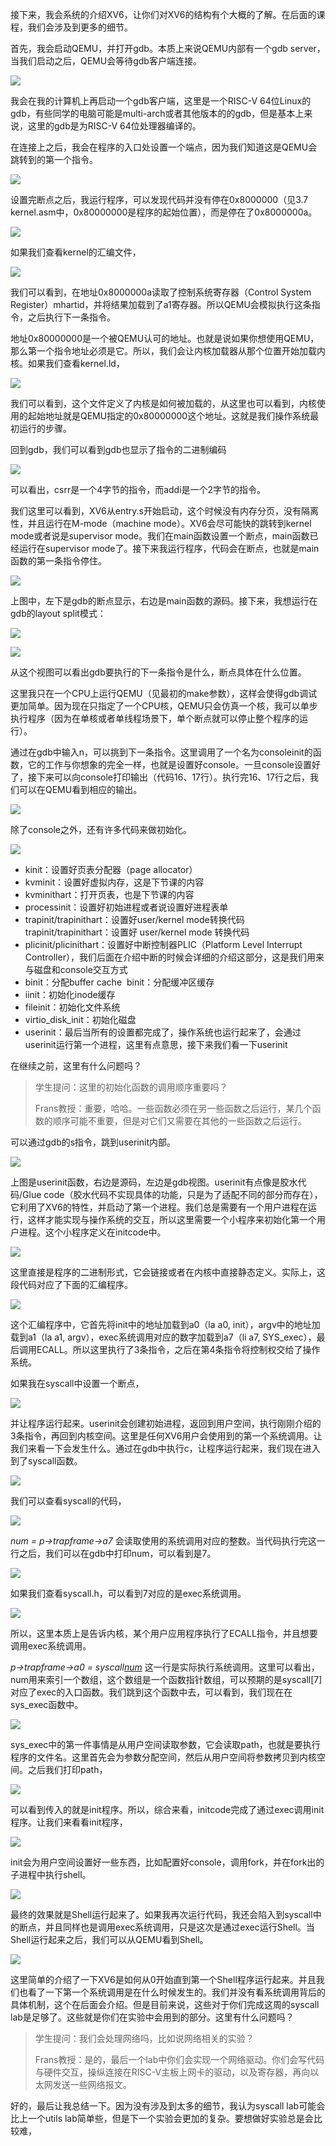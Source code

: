 
接下来，我会系统的介绍XV6，让你们对XV6的结构有个大概的了解。在后面的课程，我们会涉及到更多的细节。

首先，我会启动QEMU，并打开gdb。本质上来说QEMU内部有一个gdb server，当我们启动之后，QEMU会等待gdb客户端连接。

[![](https://github.com/huihongxiao/MIT6.S081/raw/master/.gitbook/assets/image%20(251).png)](https://github.com/huihongxiao/MIT6.S081/blob/master/.gitbook/assets/image%20\(251\).png)

我会在我的计算机上再启动一个gdb客户端，这里是一个RISC-V 64位Linux的gdb，有些同学的电脑可能是multi-arch或者其他版本的的gdb，但是基本上来说，这里的gdb是为RISC-V 64位处理器编译的。

在连接上之后，我会在程序的入口处设置一个端点，因为我们知道这是QEMU会跳转到的第一个指令。

[![](https://github.com/huihongxiao/MIT6.S081/raw/master/.gitbook/assets/image%20(366).png)](https://github.com/huihongxiao/MIT6.S081/blob/master/.gitbook/assets/image%20\(366\).png)

设置完断点之后，我运行程序，可以发现代码并没有停在0x8000000（见3.7 kernel.asm中，0x80000000是程序的起始位置），而是停在了0x8000000a。

[![](https://github.com/huihongxiao/MIT6.S081/raw/master/.gitbook/assets/image%20(363).png)](https://github.com/huihongxiao/MIT6.S081/blob/master/.gitbook/assets/image%20\(363\).png)

如果我们查看kernel的汇编文件，

[![](https://github.com/huihongxiao/MIT6.S081/raw/master/.gitbook/assets/image%20(177).png)](https://github.com/huihongxiao/MIT6.S081/blob/master/.gitbook/assets/image%20\(177\).png)

我们可以看到，在地址0x8000000a读取了控制系统寄存器（Control System Register）mhartid，并将结果加载到了a1寄存器。所以QEMU会模拟执行这条指令，之后执行下一条指令。

地址0x80000000是一个被QEMU认可的地址。也就是说如果你想使用QEMU，那么第一个指令地址必须是它。所以，我们会让内核加载器从那个位置开始加载内核。如果我们查看kernel.ld，

[![](https://github.com/huihongxiao/MIT6.S081/raw/master/.gitbook/assets/image%20(178).png)](https://github.com/huihongxiao/MIT6.S081/blob/master/.gitbook/assets/image%20\(178\).png)

我们可以看到，这个文件定义了内核是如何被加载的，从这里也可以看到，内核使用的起始地址就是QEMU指定的0x80000000这个地址。这就是我们操作系统最初运行的步骤。

回到gdb，我们可以看到gdb也显示了指令的二进制编码

[![](https://github.com/huihongxiao/MIT6.S081/raw/master/.gitbook/assets/image%20(247).png)](https://github.com/huihongxiao/MIT6.S081/blob/master/.gitbook/assets/image%20\(247\).png)

可以看出，csrr是一个4字节的指令，而addi是一个2字节的指令。

我们这里可以看到，XV6从entry.s开始启动，这个时候没有内存分页，没有隔离性，并且运行在M-mode（machine mode）。XV6会尽可能快的跳转到kernel mode或者说是supervisor mode。我们在main函数设置一个断点，main函数已经运行在supervisor mode了。接下来我运行程序，代码会在断点，也就是main函数的第一条指令停住。

[![](https://github.com/huihongxiao/MIT6.S081/raw/master/.gitbook/assets/image%20(280).png)](https://github.com/huihongxiao/MIT6.S081/blob/master/.gitbook/assets/image%20\(280\).png)

上图中，左下是gdb的断点显示，右边是main函数的源码。接下来，我想运行在gdb的layout split模式：

[![](https://github.com/huihongxiao/MIT6.S081/raw/master/.gitbook/assets/image%20(207).png)](https://github.com/huihongxiao/MIT6.S081/blob/master/.gitbook/assets/image%20\(207\).png)

[![](https://github.com/huihongxiao/MIT6.S081/raw/master/.gitbook/assets/image%20(267).png)](https://github.com/huihongxiao/MIT6.S081/blob/master/.gitbook/assets/image%20\(267\).png)

从这个视图可以看出gdb要执行的下一条指令是什么，断点具体在什么位置。

这里我只在一个CPU上运行QEMU（见最初的make参数），这样会使得gdb调试更加简单。因为现在只指定了一个CPU核，QEMU只会仿真一个核，我可以单步执行程序（因为在单核或者单线程场景下，单个断点就可以停止整个程序的运行）。

通过在gdb中输入n，可以挑到下一条指令。这里调用了一个名为consoleinit的函数，它的工作与你想象的完全一样，也就是设置好console。一旦console设置好了，接下来可以向console打印输出（代码16、17行）。执行完16、17行之后，我们可以在QEMU看到相应的输出。

[![](https://github.com/huihongxiao/MIT6.S081/raw/master/.gitbook/assets/image%20(175).png)](https://github.com/huihongxiao/MIT6.S081/blob/master/.gitbook/assets/image%20\(175\).png)

除了console之外，还有许多代码来做初始化。

[![](https://github.com/huihongxiao/MIT6.S081/raw/master/.gitbook/assets/image%20(360).png)](https://github.com/huihongxiao/MIT6.S081/blob/master/.gitbook/assets/image%20\(360\).png)

- kinit：设置好页表分配器（page allocator）
- kvminit：设置好虚拟内存，这是下节课的内容
- kvminithart：打开页表，也是下节课的内容
- processinit：设置好初始进程或者说设置好进程表单
- trapinit/trapinithart：设置好user/kernel mode转换代码  
    trapinit/trapinithart：设置好 user/kernel mode 转换代码
- plicinit/plicinithart：设置好中断控制器PLIC（Platform Level Interrupt Controller），我们后面在介绍中断的时候会详细的介绍这部分，这是我们用来与磁盘和console交互方式
- binit：分配buffer cache  binit：分配缓冲区缓存
- iinit：初始化inode缓存
- fileinit：初始化文件系统
- virtio_disk_init：初始化磁盘
- userinit：最后当所有的设置都完成了，操作系统也运行起来了，会通过userinit运行第一个进程，这里有点意思，接下来我们看一下userinit

在继续之前，这里有什么问题吗？

> 学生提问：这里的初始化函数的调用顺序重要吗？
> 
> Frans教授：重要，哈哈。一些函数必须在另一些函数之后运行，某几个函数的顺序可能不重要，但是对它们又需要在其他的一些函数之后运行。

可以通过gdb的s指令，跳到userinit内部。

[![](https://github.com/huihongxiao/MIT6.S081/raw/master/.gitbook/assets/image%20(382).png)](https://github.com/huihongxiao/MIT6.S081/blob/master/.gitbook/assets/image%20\(382\).png)

上图是userinit函数，右边是源码，左边是gdb视图。userinit有点像是胶水代码/Glue code（胶水代码不实现具体的功能，只是为了适配不同的部分而存在），它利用了XV6的特性，并启动了第一个进程。我们总是需要有一个用户进程在运行，这样才能实现与操作系统的交互，所以这里需要一个小程序来初始化第一个用户进程。这个小程序定义在initcode中。

[![](https://github.com/huihongxiao/MIT6.S081/raw/master/.gitbook/assets/image%20(314).png)](https://github.com/huihongxiao/MIT6.S081/blob/master/.gitbook/assets/image%20\(314\).png)

这里直接是程序的二进制形式，它会链接或者在内核中直接静态定义。实际上，这段代码对应了下面的汇编程序。

[![](https://github.com/huihongxiao/MIT6.S081/raw/master/.gitbook/assets/image%20(203).png)](https://github.com/huihongxiao/MIT6.S081/blob/master/.gitbook/assets/image%20\(203\).png)

这个汇编程序中，它首先将init中的地址加载到a0（la a0, init），argv中的地址加载到a1（la a1, argv），exec系统调用对应的数字加载到a7（li a7, SYS_exec），最后调用ECALL。所以这里执行了3条指令，之后在第4条指令将控制权交给了操作系统。

如果我在syscall中设置一个断点，

[![](https://github.com/huihongxiao/MIT6.S081/raw/master/.gitbook/assets/image%20(341).png)](https://github.com/huihongxiao/MIT6.S081/blob/master/.gitbook/assets/image%20\(341\).png)

并让程序运行起来。userinit会创建初始进程，返回到用户空间，执行刚刚介绍的3条指令，再回到内核空间。这里是任何XV6用户会使用到的第一个系统调用。让我们来看一下会发生什么。通过在gdb中执行c，让程序运行起来，我们现在进入到了syscall函数。

[![](https://github.com/huihongxiao/MIT6.S081/raw/master/.gitbook/assets/image%20(304).png)](https://github.com/huihongxiao/MIT6.S081/blob/master/.gitbook/assets/image%20\(304\).png)

我们可以查看syscall的代码，

[![](https://github.com/huihongxiao/MIT6.S081/raw/master/.gitbook/assets/image%20(271).png)](https://github.com/huihongxiao/MIT6.S081/blob/master/.gitbook/assets/image%20\(271\).png)

_num = p->trapframe->a7_ 会读取使用的系统调用对应的整数。当代码执行完这一行之后，我们可以在gdb中打印num，可以看到是7。

[![](https://github.com/huihongxiao/MIT6.S081/raw/master/.gitbook/assets/image%20(298).png)](https://github.com/huihongxiao/MIT6.S081/blob/master/.gitbook/assets/image%20\(298\).png)

如果我们查看syscall.h，可以看到7对应的是exec系统调用。

[![](https://github.com/huihongxiao/MIT6.S081/raw/master/.gitbook/assets/image%20(380).png)](https://github.com/huihongxiao/MIT6.S081/blob/master/.gitbook/assets/image%20\(380\).png)

所以，这里本质上是告诉内核，某个用户应用程序执行了ECALL指令，并且想要调用exec系统调用。

_p->trapframe->a0 = syscall[num]()_ 这一行是实际执行系统调用。这里可以看出，num用来索引一个数组，这个数组是一个函数指针数组，可以预期的是syscall[7]对应了exec的入口函数。我们跳到这个函数中去，可以看到，我们现在在sys_exec函数中。

[![](https://github.com/huihongxiao/MIT6.S081/raw/master/.gitbook/assets/image%20(242).png)](https://github.com/huihongxiao/MIT6.S081/blob/master/.gitbook/assets/image%20\(242\).png)

sys_exec中的第一件事情是从用户空间读取参数，它会读取path，也就是要执行程序的文件名。这里首先会为参数分配空间，然后从用户空间将参数拷贝到内核空间。之后我们打印path，

[![](https://github.com/huihongxiao/MIT6.S081/raw/master/.gitbook/assets/image%20(236).png)](https://github.com/huihongxiao/MIT6.S081/blob/master/.gitbook/assets/image%20\(236\).png)

可以看到传入的就是init程序。所以，综合来看，initcode完成了通过exec调用init程序。让我们来看看init程序，

[![](https://github.com/huihongxiao/MIT6.S081/raw/master/.gitbook/assets/image%20(266).png)](https://github.com/huihongxiao/MIT6.S081/blob/master/.gitbook/assets/image%20\(266\).png)

init会为用户空间设置好一些东西，比如配置好console，调用fork，并在fork出的子进程中执行shell。

[![](https://github.com/huihongxiao/MIT6.S081/raw/master/.gitbook/assets/image%20(312).png)](https://github.com/huihongxiao/MIT6.S081/blob/master/.gitbook/assets/image%20\(312\).png)

最终的效果就是Shell运行起来了。如果我再次运行代码，我还会陷入到syscall中的断点，并且同样也是调用exec系统调用，只是这次是通过exec运行Shell。当Shell运行起来之后，我们可以从QEMU看到Shell。

[![](https://github.com/huihongxiao/MIT6.S081/raw/master/.gitbook/assets/image%20(278).png)](https://github.com/huihongxiao/MIT6.S081/blob/master/.gitbook/assets/image%20\(278\).png)

这里简单的介绍了一下XV6是如何从0开始直到第一个Shell程序运行起来。并且我们也看了一下第一个系统调用是在什么时候发生的。我们并没有看系统调用背后的具体机制，这个在后面会介绍。但是目前来说，这些对于你们完成这周的syscall lab是足够了。这些就是你们在实验中会用到的部分。这里有什么问题吗？

> 学生提问：我们会处理网络吗，比如说网络相关的实验？
> 
> Frans教授：是的，最后一个lab中你们会实现一个网络驱动。你们会写代码与硬件交互，操纵连接在RISC-V主板上网卡的驱动，以及寄存器，再向以太网发送一些网络报文。

好的，最后让我总结一下。因为没有涉及到太多的细节，我认为syscall lab可能会比上一个utils lab简单些，但是下一个实验会更加的复杂。要想做好实验总是会比较难，